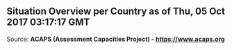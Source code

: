 ## Situation Overview per Country as of Thu, 05 Oct 2017 03:17:17 GMT

Source: **ACAPS (Assessment Capacities Project) - https://www.acaps.org**